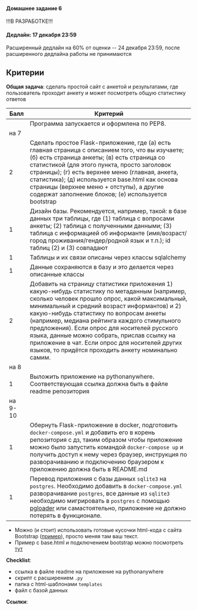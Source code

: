 #### Домашнее задание 6

!!!В РАЗРАБОТКЕ!!!

#### Дедлайн: 17 декабря 23:59

Расширенный дедлайн на 60% от оценки -- 24 декабря 23:59, после расширенного дедлайна работы не принимаются

## Критерии

**Общая задача**: сделать простой сайт с анкетой и результатами, где пользователь проходит анкету и может посмотреть общую статистику ответов

|Балл|Критерий|
|----|--------|
||Программа запускается и оформлена по PEP8.|
|на 7||
|2|Сделать простое Flask-приложение, где (а) есть главная страница с описанием того, что вы изучаете; (б) есть страница анкеты; (в) есть страница со статистикой (для этого пункта, просто заголовок страницы); (г) есть верхнее меню (главная, анкета, статистика); (д) используется base.html как основа страницы (верхнее меню + отступы), а другие содержат заполнение блоков; (е) используется bootstrap|
|1|Дизайн базы. Рекомендуется, например, такой: в базе данных три таблицы, где (1) таблица с вопросами анкеты; (2) таблица с полученными данными; (3) таблица с информацией об информанте (имя/возраст/город проживания/гендер/родной язык и т.п.); id таблиц (2) и (3) совпадают|
|1|Таблицы и их связи описаны через классы sqlalchemy|
|1|Данные сохраняются в базу и это делается через описанные классы|
|2|Добавить на страницу статистики приложения 1) какую-нибудь статистику по метаданным (например, сколько человек прошло опрос, какой максимальный, минимальный и средний возраст информантов) и 2) какую-нибудь статистику по вопросам анкеты (например, медиана рейтинга каждого стимульного предложения). Если опрос для носителей русского языка, данные можно собрать, прислав ссылку на приложение в чат. Если опрос для носителей других языков, то придётся проходить анкету номинально самим. |
|на 8||
|1|Выложить приложение на pythonanywhere. Соответствующая ссылка должна быть в файле readme репозитория|
|на 9-10||
|1|Обернуть Flask-приложение в docker, подготовить `docker-compose.yml` и добавить его в корень репозитория с дз, таким образом чтобы приложение можно было запустить командой `docker-compose up` и получить доступ к нему через браузер, инструкция по разворачиванию и подключению браузером к приложению должна быть в README.md |
|1|Перевод приложения с базы данных `sqlite3` на `postgres`. Необходимо добавить в `docker-compose.yml` разворачивание `postgres`, все данные из `sqlite3` необходимо мигрировать в `postgres` с помощью [pgloader](https://pgloader.readthedocs.io/en/latest/ref/sqlite.html) или самастоятельно, приложение не должно потерять в функционале.|

- Можно (и стоит) использовать готовые кусочки html-кода с сайта Bootstrap ([пример](https://getbootstrap.com/docs/4.5/components/buttons/)), просто меняя там ваш текст.
- Пример с base.html и подключением bootstrap можно посмотреть [тут](https://github.com/hse-ling-python/seminars/tree/master/flask_applications/imdb_site/templates)

**Checklist**:
- ссылка в файле readme на приложение на pythonanywhere 
- скрипт с расширением `.py`
- папка с html-шаблонами `templates`
- файл с базой данных

**Ссылки**: 
